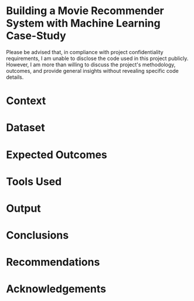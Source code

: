 # Building a Movie Recommender System with Machine Learning Case-Study
Please be advised that, in compliance with project confidentiality requirements, I am unable to disclose the code used in this project publicly. However, I am more than willing to discuss the project's methodology, outcomes, and provide general insights without revealing specific code details.

# Context

# Dataset
# Expected Outcomes
# Tools Used
# Output
# Conclusions
# Recommendations
# Acknowledgements
